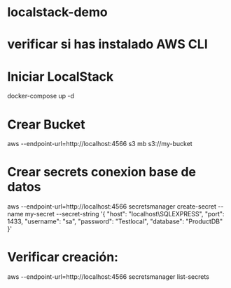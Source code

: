 # localstack-demo
# verificar si has instalado AWS CLI


# Iniciar LocalStack
docker-compose up -d

# Crear Bucket
aws --endpoint-url=http://localhost:4566 s3 mb s3://my-bucket

# Crear secrets conexion base de datos
aws --endpoint-url=http://localhost:4566 secretsmanager create-secret --name my-secret --secret-string '{
  "host": "localhost\SQLEXPRESS",
  "port": 1433,
  "username": "sa",
  "password": "Testlocal",
  "database": "ProductDB"
}'

# Verificar creación:
aws --endpoint-url=http://localhost:4566 secretsmanager list-secrets
